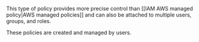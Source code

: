 This type of policy provides more precise control than [[IAM AWS managed policy|AWS managed policies]] and can also be attached to multiple users, groups, and roles. 

These policies are created and managed by users.